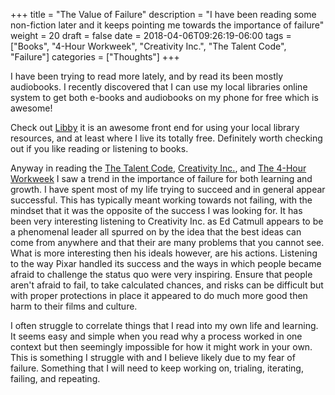 +++
title = "The Value of Failure"
description = "I have been reading some non-fiction later and it keeps pointing me towards the importance of failure"
weight = 20
draft = false
date = 2018-04-06T09:26:19-06:00
tags = ["Books", "4-Hour Workweek", "Creativity Inc.", "The Talent Code", "Failure"]
categories = ["Thoughts"]
+++

I have been trying to read more lately, and by read its been mostly audiobooks. I recently discovered that I can use my local libraries online system to get both e-books and audiobooks on my phone for free which is awesome!

Check out [Libby](https://meet.libbyapp.com/) it is an awesome front end for using your local library resources, and at least where I live its totally free. Definitely worth checking out if you like reading or listening to books.

Anyway in reading the
[The Talent Code](https://amzn.to/2HduWYK),
[Creativity Inc.](https://amzn.to/2HduWYK), and
[The 4-Hour Workweek](https://amzn.to/2HduWYK)
I saw a trend in the importance of failure for both learning and growth. I have spent most of my life trying to succeed and in general appear successful. This has typically meant working towards not failing, with the mindset that it was the opposite of the success I was looking for. It has been very interesting listening to Creativity Inc. as Ed Catmull appears to be a phenomenal leader all spurred on by the idea that the best ideas can come from anywhere and that their are many problems that you cannot see. What is more interesting then his ideals however, are his actions. Listening to the way Pixar handled its success and the ways in which people became afraid to challenge the status quo were very inspiring. Ensure that people aren't afraid to fail, to take calculated chances, and risks can be difficult but with proper protections in place it appeared to do much more good then harm to their films and culture.

I often struggle to correlate things that I read into my own life and learning. It seems easy and simple when you read why a process worked in one context but then seemingly impossible for how it might work in your own. This is something I struggle with and I believe likely due to my fear of failure. Something that I will need to keep working on, trialing, iterating, failing, and repeating.
